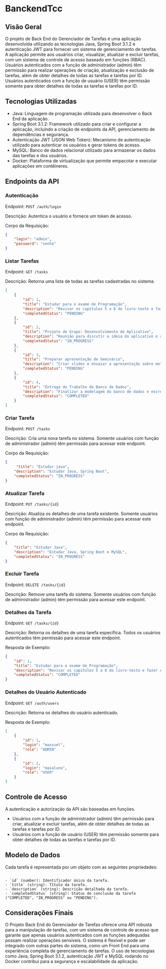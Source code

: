 # BanckendTcc

## Visão Geral

O projeto de Back End do Gerenciador de Tarefas é uma aplicação desenvolvida utilizando as tecnologias Java, Spring Boot 3.1.2 e autenticação JWT para fornecer um sistema de gerenciamento de tarefas. A aplicação permite aos usuários criar, visualizar, atualizar e excluir tarefas, com um sistema de controle de acesso baseado em funções (RBAC). Usuários autenticados com a função de administrador (admin) têm permissão para realizar operações de criação, atualização e exclusão de tarefas, além de obter detalhes de todas as tarefas e tarefas por ID. Usuários autenticados com a função de usuário (USER) têm permissão somente para obter detalhes de todas as tarefas e tarefas por ID.

## Tecnologias Utilizadas

- Java: Linguagem de programação utilizada para desenvolver o Back End da aplicação.
- Spring Boot 3.1.2: Framework utilizado para criar e configurar a aplicação, incluindo a criação de endpoints da API, gerenciamento de dependências e segurança.
- Autenticação JWT (JSON Web Token): Mecanismo de autenticação utilizado para autenticar os usuários e gerar tokens de acesso.
- MySQL: Banco de dados relacional utilizado para armazenar os dados das tarefas e dos usuários.
- Docker: Plataforma de virtualização que permite empacotar e executar aplicações em contêineres.

## Endpoints da API

### Autenticação

Endpoint: `POST /auth/login`

Descrição: Autentica o usuário e fornece um token de acesso.

Corpo da Requisição:

```json
{
    "login": "admin",
    "password": "senha"
}
```

### Listar Tarefas

Endpoint: `GET /tasks`

Descrição: Retorna uma lista de todas as tarefas cadastradas no sistema.

```json
[
    {
        "id": 1,
        "title": "Estudar para o exame de Programação",
        "description": "Revisar os capítulos 5 a 8 do livro-texto e fazer exercícios práticos.",
        "completedStatus": "PENDING"
    },
    {
        "id": 2,
        "title": "Projeto de Grupo: Desenvolvimento de Aplicativo",
        "description": "Reunião para discutir a ideia do aplicativo e atribuir tarefas aos membros do grupo.",
        "completedStatus": "IN_PROGRESS"
    },
    {
        "id": 3,
        "title": "Preparar apresentação de Seminário",
        "description": "Criar slides e ensaiar a apresentação sobre metodologias ágeis.",
        "completedStatus": "PENDING"
    },
    {
        "id": 4,
        "title": "Entrega do Trabalho de Banco de Dados",
        "description": "Finalizar a modelagem do banco de dados e escrever a documentação técnica.",
        "completedStatus": "COMPLETED"
    }
]
```

### Criar Tarefa

Endpoint: `POST /tasks`

Descrição: Cria uma nova tarefa no sistema. Somente usuários com função de administrador (admin) têm permissão para acessar este endpoint.

Corpo da Requisição:

```json
{
     "title": "Estudar java",
    "description": "Estudar Java, Spring Boot",
    "completedStatus": "IN_PROGRESS"
}
```

### Atualizar Tarefa

Endpoint: `PUT /tasks/{id}`

Descrição: Atualiza os detalhes de uma tarefa existente. Somente usuários com função de administrador (admin) têm permissão para acessar este endpoint.

Corpo da Requisição:

```json
{
    "title": "Estudar Java",
    "description": "Estudar Java, Spring Boot e MySQL",
    "completedStatus": "IN_PROGRESS"
}
```

### Excluir Tarefa

Endpoint: `DELETE /tasks/{id}`

Descrição: Remove uma tarefa do sistema. Somente usuários com função de administrador (admin) têm permissão para acessar este endpoint.

### Detalhes da Tarefa

Endpoint: `GET /tasks/{id}`

Descrição: Retorna os detalhes de uma tarefa específica. Todos os usuários autenticados têm permissão para acessar este endpoint.

Resposta de Exemplo:

```json
{
    "id": 1,
    "title": "Estudar para o exame de Programação",
    "description": "Revisar os capítulos 5 a 8 do livro-texto e fazer exercícios práticos.",
    "completedStatus": "COMPLETED"
}
```

### Detalhes do Usuário Autenticado

Endpoint: `GET /auth/users`

Descrição: Retorna os detalhes do usuário autenticado.

Resposta de Exemplo:

```json
[
    {
        "id": 1,
        "login": "maxsuel",
        "role": "ADMIN"
    },
    {
        "id": 2,
        "login": "maxaluno",
        "role": "USER"
    }
]
```

## Controle de Acesso

A autenticação e autorização da API são baseadas em funções.

- Usuários com a função de administrador (admin) têm permissão para criar, atualizar e excluir tarefas, além de obter detalhes de todas as tarefas e tarefas por ID.
- Usuários com a função de usuário (USER) têm permissão somente para obter detalhes de todas as tarefas e tarefas por ID.

## Modelo de Dados

Cada tarefa é representada por um objeto com as seguintes propriedades:

```modelo

- `id` (number): Identificador único da tarefa.
- `title` (string): Título da tarefa.
- `description` (string): Descrição detalhada da tarefa.
- `completedStatus` (string): Status de conclusão da tarefa ("COMPLETED", "IN_PROGRESS" ou "PENDING").
```

## Considerações Finais

O Projeto Back End do Gerenciador de Tarefas oferece uma API robusta para a manipulação de tarefas, com um sistema de controle de acesso que garante que apenas usuários autenticados com as funções adequadas possam realizar operações sensíveis. O sistema é flexível e pode ser integrado com outras partes do sistema, como um Front End para uma experiência completa de gerenciamento de tarefas. O uso de tecnologias como Java, Spring Boot 3.1.2, autenticação JWT e MySQL rodando no Docker contribui para a segurança e escalabilidade da aplicação.
